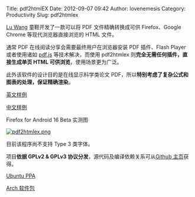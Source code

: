 Title: pdf2htmlEX
Date: 2012-09-07 09:42
Author: lovenemesis
Category: Productivity
Slug: pdf2htmlex

[Lu Wang](mailto:coolwanglu@gmail.com) 童鞋开发了一款可以将 PDF
文件精确转换成可供 Firefox、Google Chrome 等现代浏览器直接浏览的 HTML
文件。

通常 PDF 在线阅读分享会需要最终用户在浏览器安装 PDF 插件、Flash Player
或者使用诸如 [pdf.js](http://linuxtoy.org/archives/pdfjs-02218.html)
等技术解决，而使用 pdf2htmlex 则**完全无需任何插件，直接生成单页 HTML
可供浏览**，使用场景更为广泛。

此外该软件的设计目的是在线显示科学类论文
PDF，所以**特别考虑了复杂公式和图表的处理，保证精确渲染**。

[英文样例](http://coolwanglu.github.com/pdf2htmlEX/demo/demo.html)

[中文样例](http://coolwanglu.github.com/pdf2htmlEX/demo/chn.html)

Firefox for Android 16 Beta 实测图

[![](http://linuxtoy.org/img/2012/09/pdf2htmlex.png.jpg "pdf2htmlex.png")](http://linuxtoy.org/img/2012/09/pdf2htmlex.png.jpg)

目前该程序尚不支持 Type 3 类字体。

项目**依据 GPLv2 & GPLv3 协议分发**，源代码及编译依赖关系可从[Github
主页](https://github.com/coolwanglu/pdf2htmlEX)获得。

[Ubuntu PPA](https://launchpad.net/%7Ecoolwanglu/+archive/pdf2htmlex)

[Arch 软件包](https://aur.archlinux.org/packages.php?ID=62426)
